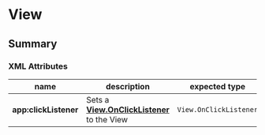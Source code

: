 # View

## Summary

### XML Attributes

| name | description | expected type | associated method |
|---|---|---|---|
| **app:clickListener** | Sets a [**View.OnClickListener**](https://developer.android.com/reference/android/view/View.OnClickListener) to the View | `View.OnClickListener` | View.setOnClickListener |
